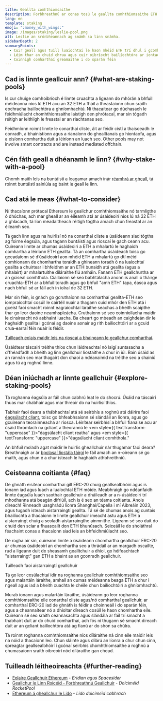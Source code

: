 ```yaml
---
title: Geallta comhthiomsaithe
description: Forbhreathnú ar conas tosú le geallta comhthiomsaithe ETH
lang: en
template: staking
emoji: ":money_with_wings:"
image: /images/staking/leslie-pool.png
alt: Leslie an srónbheannach ag snámh sa linn snámha.
sidebarDepth: 2
summaryPoints:
  - Cuir geall agus tuill luaíochtaí le haon mhéid ETH trí dhul i gcomhar le daoine eile
  - Léim thar an chuid chrua agus cuir oibríocht bailíochtóra ar iontaoibh chuig tríú páirtí
  - Coinnigh comharthaí greamaithe i do sparán féin
---
```


## Cad is linnte geallcuir ann? {#what-are-staking-pools}

Is cur chuige comhoibríoch é linnte cruachta a ligeann do mhórán a bhfuil méideanna níos lú ETH acu an 32 ETH a fháil a theastaíonn chun sraith eochracha bailíochtóra a ghníomhachtú. Ní thacaítear go dúchasach le feidhmiúlacht chomhthiomsaithe laistigh den phrótacal, mar sin tógadh réitigh ar leithligh le freastal ar an riachtanas seo.

Feidhmíonn roinnt linnte le conarthaí cliste, áit ar féidir cistí a thaisceadh le conradh, a bhainistíonn agus a rianaíonn do ghealltanais go hiontaofa, agus a eisíonn comhartha duit a léiríonn an luach seo. Other pools may not involve smart contracts and are instead mediated offchain.

## Cén fáth geall a dhéanamh le linn? {#why-stake-with-a-pool}

Chomh maith leis na buntáistí a leagamar amach inár [réamhrá ar gheall](/staking/), tá roinnt buntáistí sainiúla ag baint le geall le linn.

<CardGrid>
  <Card title="Bacainn íseal ar iontráil" emoji="🐟" description="Not a whale? No problem. Most staking pools let you stake virtually any amount of ETH by joining forces with other stakers, unlike staking solo which requires 32 ETH." />
  <Card title="Geallchur inniu" emoji=":stopwatch:" description="Staking with a pool is as easy as a token swap. No need to worry about hardware setup and node maintenance. Pools allow you to deposit your ETH which enables node operators to run validators. Rewards are then distributed to contributors minus a fee for node operations." />
  <Card title="Comharthaí geallchuir" emoji=":droplet:" description="Many staking pools provide a token that represents a claim on your staked ETH and the rewards it generates. This allows you to make use of your staked ETH, e.g. as collateral in DeFi applications." />
</CardGrid>

<StakingComparison page="pools" />

## Cad atá le meas {#what-to-consider}

Ní thacaíonn prótacal Ethereum le geallchur comhthiomsaithe nó tarmligthe ó dhúchas, ach mar gheall ar an éileamh atá ar úsáideoirí níos lú ná 32 ETH a ghlacadh, tá líon méadaitheach réitigh tógtha amach chun freastal ar an éileamh seo.

Tá gach linn agus na huirlisí nó na conarthaí cliste a úsáideann siad tógtha ag foirne éagsúla, agus tagann buntáistí agus rioscaí le gach ceann acu. Cuireann linnte ar chumas úsáideoirí a ETH a mhalartú le haghaidh comhartha a léiríonn ETH geallta. Tá an comhartha úsáideach toisc go gceadaíonn sé d’úsáideoirí aon mhéid ETH a mhalartú go dtí méid comhionann de chomhartha toraidh a ghineann toradh ó na luaíochtaí geallta a chuirtear i bhfeidhm ar an ETH bunaidh atá geallta (agus a mhalairt) ar mhalartuithe díláraithe fiú amháin. Fanann ETH geallchurtha ar an gciseal comhthola. Ciallaíonn sé seo babhtálacha anonn is anall ó tháirge cruachta-ETH ar a bhfuil toradh agus go bhfuil "amh ETH" tapa, éasca agus nach bhfuil sé ar fáil ach in iolraí de 32 ETH.

Mar sin féin, is gnách go gcruthaíonn na comharthaí geallta-ETH seo iompraíochtaí cosúil le cairtéil nuair a thagann cuid mhór den ETH atá i gceist faoi smacht roinnt eagraíochtaí láraithe seachas a bheith scaipthe thar go leor daoine neamhspleácha. Cruthaíonn sé seo coinníollacha maidir le cinsireacht nó asbhaint luacha. Ba cheart go mbeadh an caighdeán óir le haghaidh geallta i gcónaí ag daoine aonair ag rith bailíochtóirí ar a gcuid crua-earraí féin nuair is féidir.

[Tuilleadh eolais maidir leis na rioscaí a bhaineann le geallchur comharthaí](https://notes.ethereum.org/@djrtwo/risks-of-lsd).

Úsáidtear táscairí tréithe thíos chun láidreachtaí nó laigí suntasacha a d’fhéadfadh a bheith ag linn geallchuir liostaithe a chur in iúl. Bain úsáid as an rannán seo mar thagairt don chaoi a ndéanaimid na tréithe seo a shainiú agus tú ag roghnú linne.

<StakingConsiderations page="pools" />

## Déan iniúchadh ar linnte geallchuir {#explore-staking-pools}

Tá roghanna éagsúla ar fáil chun cabhrú leat le do shocrú. Úsáid na táscairí thuas mar chabhair agus mar threoir do na huirlisí thíos.

<ProductDisclaimer />

<StakingProductsCardGrid category="pools" />

Tabhair faoi deara a thábhachtaí atá sé seirbhís a roghnú atá dáiríre faoi [éagsúlacht cliant](/developers/docs/nodes-and-clients/client-diversity/), toisc go bhfeabhsaíonn sé slándáil an líonra, agus go gcuireann teorainneacha ar riosca. Léirítear seirbhísí a bhfuil fianaise acu ar úsáid thromlach na gcliant a theorannú le <em style={{ textTransform: "uppercase" }}>"éagsúlacht cliant reatha"</em> agus <em style={{ textTransform: "uppercase" }}>"éagsúlacht cliant comhthola."</em>

An bhfuil moladh agat maidir le huirlis gheallchuir nár thugamar faoi deara? Breathnaigh ar ár [bpolasaí liostála táirgí](/contributing/adding-staking-products/) le fáil amach an n-oireann sé go maith, agus chun é a chur isteach le haghaidh athbhreithniú.

## Ceisteanna coitianta {#faq}

<ExpandableCard title="Conas is féidir liom luaíochtaí a thuilleamh?">
De ghnáth eisítear comharthaí gill ERC-20 chuig geallsealbhóirí agus is ionann iad agus luach a luaíochtaí ETH móide. Meabhraigh go ndéanfaidh linnte éagsúla luach saothair geallchuir a dháileadh ar a n-úsáideoirí trí mhodhanna atá beagán difriúil, ach is é seo an téama coitianta.
</ExpandableCard>

<ExpandableCard title="Cathain is féidir liom mo gheall a aistarraingt?">
Anois direach! Rinneadh uasghrádú líonra Shanghai/Capella i mí Aibreáin 2023, agus tugadh isteach aistarraingtí geallta. Tá sé de chumas anois ag cuntais bhailíochta a thacaíonn le linnte geallchuir imeacht astu agus ETH a aistarraingt chuig a seoladh aistarraingthe ainmnithe. Ligeann sé seo duit do chuid den sciar a fhuascailt don ETH bhunúsach. Seiceáil le do sholáthraí féachaint conas a thacaíonn siad leis an bhfeidhmiúlacht seo.

De rogha air sin, cuireann linnte a úsáideann chomhartha geallchuir ERC-20 ar chumas úsáideoirí an chomhartha seo a thrádáil ar an margadh oscailte, rud a ligeann duit do sheasamh gealltchuir a dhíol, go héifeachtach "aistarraingt" gan ETH a bhaint as an gconradh geallchuir.

<ButtonLink href="/staking/withdrawals/">Tuilleadh faoi aistarraingtí geallchuir</ButtonLink>
</ExpandableCard>

<ExpandableCard title="An bhfuil sé seo difriúil ó gheallchur le mo mhalartán?">
Tá go leor cosúlachtaí idir na roghanna geallchuir comhthiomsaithe seo agus malartáin láraithe, amhail an cumas méideanna beaga ETH a chur i ngeall agus iad a bheith cuachta le chéile chun bailíochtóirí a ghníomhachtú.

Murab ionann agus malartáin láraithe, úsáideann go leor roghanna comhthiomsaithe eile conarthaí cliste agus/nó comharthaí geallchuir, ar comharthaí ERC-20 iad de ghnáth is féidir a choinneáil i do sparán féin, agus a cheannaítear nó a dhíoltar díreach cosúíl le haon chomhartha eile. Cuireann sé seo sraith ceannasachta agus slándála ar fáil trí smacht a thabhairt duit ar do chuid comharthaí, ach fós ní thugann sé smacht díreach duit ar an gcliant bailíochtóra atá ag fianú ar do shon sa chúlra.

Tá roinnt roghanna comhthiomsaithe níos díláraithe ná cinn eile maidir leis na nóid a thacaíonn leo. Chun sláinte agus dílárú an líonra a chur chun cinn, spreagtar geallsealbhóirí i gcónaí seirbhís chomhthiomsaithe a roghnú a chumasaíonn sraith oibreoirí nód díláraithe gan chead.
</ExpandableCard>

## Tuilleadh léitheoireachta {#further-reading}

- [ Eolaire Geallchuir Ethereum](https://www.staking.directory/) - _Eridian agus Spacesider_
- [Geallchur le Linn Roicéid - Forbhreathnú Geallchuir](https://docs.rocketpool.net/guides/staking/overview.html) - _Doiciméid RocketPool_
- [Ethereum á gheallchur le Lido](https://help.lido.fi/ga/collections/2947324-staking-ethereum-with-lido) - _Lido doiciméid cabhrach_
